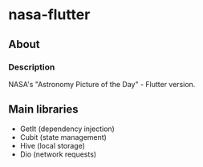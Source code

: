 # nasa-flutter

## About

### Description

NASA's "Astronomy Picture of the Day" - Flutter version.

## Main libraries

- GetIt (dependency injection)
- Cubit (state management)
- Hive (local storage)
- Dio (network requests)

